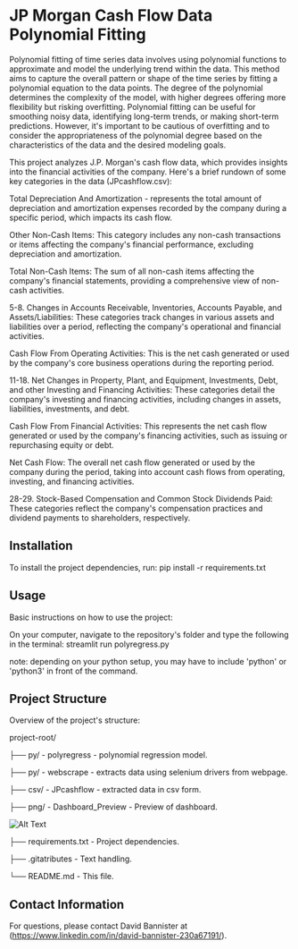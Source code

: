 # JP Morgan Cash Flow Data Polynomial Fitting
Polynomial fitting of time series data involves using polynomial functions to approximate and model the underlying trend within the data. This method aims to capture the overall pattern or shape of the time series by fitting a polynomial equation to the data points. The degree of the polynomial determines the complexity of the model, with higher degrees offering more flexibility but risking overfitting. Polynomial fitting can be useful for smoothing noisy data, identifying long-term trends, or making short-term predictions. However, it's important to be cautious of overfitting and to consider the appropriateness of the polynomial degree based on the characteristics of the data and the desired modeling goals.

This project analyzes J.P. Morgan's cash flow data, which provides insights into the financial activities of the company. Here's a brief rundown of some key categories in the data (JPcashflow.csv):

Total Depreciation And Amortization - represents the total amount of depreciation and amortization expenses recorded by the company during a specific period, which impacts its cash flow.

Other Non-Cash Items: This category includes any non-cash transactions or items affecting the company's financial performance, excluding depreciation and amortization.

Total Non-Cash Items: The sum of all non-cash items affecting the company's financial statements, providing a comprehensive view of non-cash activities.

5-8. Changes in Accounts Receivable, Inventories, Accounts Payable, and Assets/Liabilities: These categories track changes in various assets and liabilities over a period, reflecting the company's operational and financial activities.

Cash Flow From Operating Activities: This is the net cash generated or used by the company's core business operations during the reporting period.

11-18. Net Changes in Property, Plant, and Equipment, Investments, Debt, and other Investing and Financing Activities: These categories detail the company's investing and financing activities, including changes in assets, liabilities, investments, and debt.

Cash Flow From Financial Activities: This represents the net cash flow generated or used by the company's financing activities, such as issuing or repurchasing equity or debt.

Net Cash Flow: The overall net cash flow generated or used by the company during the period, taking into account cash flows from operating, investing, and financing activities.

28-29. Stock-Based Compensation and Common Stock Dividends Paid: These categories reflect the company's compensation practices and dividend payments to shareholders, respectively.

## Installation
To install the project dependencies, run:
pip install -r requirements.txt

## Usage
Basic instructions on how to use the project:

On your computer, navigate to the repository's folder and type the following in the terminal:
streamlit run polyregress.py

note: depending on your python setup, you may have to include 'python' or 'python3' in front of the command.

## Project Structure
Overview of the project's structure:

project-root/

├── py/ - polyregress - polynomial regression model.

├── py/ - webscrape - extracts data using selenium drivers from webpage.

├── csv/ - JPcashflow - extracted data in csv form.

├── png/ - Dashboard_Preview - Preview of dashboard.

![Alt Text](JPMorgan_CashFlow_PolynomialRegression/JPMorgan_CashFlow_PolynomialRegression/Dashboard_Preview.png)

├── requirements.txt - Project dependencies.

├── .gitatributes - Text handling.

└── README.md - This file.

## Contact Information
For questions, please contact David Bannister at (https://www.linkedin.com/in/david-bannister-230a67191/).